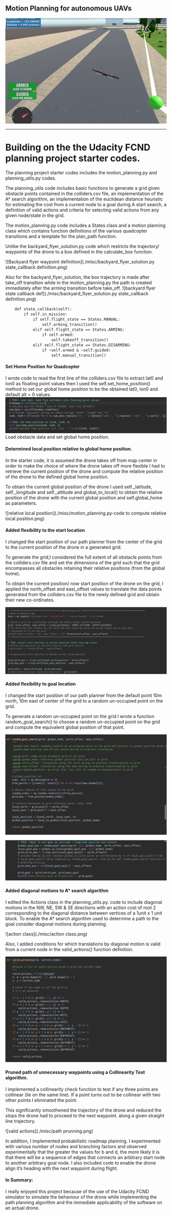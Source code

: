 ## Motion Planning for autonomous UAVs

![Our Quadcopter navigating autonomously through a simulation of the City Of  San Fransisco](./misc/autonomous-flight.png)


---
# Building on the the Udacity FCND planning project starter codes.

The planning project starter codes includes the motion_planning.py and planning_utils.py codes. 

The planning_utils code includes basic functions to generate a grid given obstacle points contained in the colliders.csv file, an implementation of the A* search algorithm, an implementation of the euclidean distance heuristic for estimating the cost from a current node to a goal during A start search, a definition of valid actions and criteria for selecting valid actions from any given node/state in the grid.

The motion_planning.py code includes a States class and a motion planning class which contains function definitions of the various quadcopter transitions and a template for the plan_path function.

Unlike the backyard_flyer_solution.py code which restricts the trajectory/ waypoints of the drone to a box defined in the calculate_box function.

![Backyard flyer waypoint definition](./misc/backyard_flyer_solution.py state_callback definition.png)

Also for the backyard_flyer_solution, the box trajectory is made after take_off transition while in the motion_planning.py the path is created immediately after the arming transition before take_off.
![backyard flyer state callback def](./misc/backyard_flyer_solution.py state_callback definition.png)
```
    def state_callback(self):
        if self.in_mission:
            if self.flight_state == States.MANUAL:
                self.arming_transition()
            elif self.flight_state == States.ARMING:
                if self.armed:
                    self.takeoff_transition()
            elif self.flight_state == States.DISARMING:
                if ~self.armed & ~self.guided:
                    self.manual_transition()
```
#### Set Home Position for Quadcopter

I wrote code to read the first line of the colliders.csv file to extract lat0 and lon0 as floating point values then I used the self.set_home_position() method to set our global home position to be the obtained lat0, lon0 and default alt = 0 values.
![Loading obstacle data](./misc/load-obstacles-data.png)Load obstacle data and set global home position.



#### Determined local position relative to global home position.

In the starter code, it is  assumed the drone takes off from map center in order to make the choice of where the drone takes off more flexible I had to retrieve the current position of the drone and compute the relative position of the drone to the defined global home position.

To obtain the current global position of the drone I used self._latitude, self._longitude and self._altitude and  global_to_local() to obtain the relative position of the drone  with the current global position and  self.global_home as parameters.


![relative local position](./misc/motion_planning.py-code to compute relative local position.png)

#### Added flexibility to the start location

I changed the start position of our path planner from the center of the grid to the current position of the drone in a generated grid.

To generate the grid,I considered the full extent of all obstacle points from the colliders.csv file and set the dimensions of the grid such that the grid encompasses all obstacles retaining their relative positions (from the global home).

To obtain the current position/ now start position of the drone on the grid, I applied the north_offset and east_offset values to translate the data points generated from the colliders.csv file to the newly defined grid and obtain their new co-ordinates.

![Global-Start Position](./misc/start_position.png)

#### Added flexibility to goal location

I changed the start position of our path planner from the default point 10m north, 10m east of  center of the grid to a random un-occupied point on the grid.

To generate a random un-occupied point on the grid I wrote a function random_goal_search()
to choose a random un-occupied point on the grid and compute the equivalent global position of that point.

![random goal search](./misc/random-goal-search.png)

![Global-Start Position](./misc/goal_position.png)


#### Added diagonal motions to  A* search algorithm

I edited the Actions class in the planning_utils.py. code to include diagonal motions in the NW, NE, SW & SE directions with an action cost of root 2 corresponding to the diagonal distance between vertices of a 1unit  x 1 unit block. To enable the A* search algorithm used to determine a path to the goal consider diagonal motions during planning.

![action class](./misc/action class.png)

Also, I added conditions for which translations by diagonal motion is valid from a current node in the valid_actions() function definition.

![valid actions](./misc/valid-actions.png)

#### Pruned path of unnecessary waypoints using a Collinearity Test algorithm.

I implemented a collinearity check function to test if any three points are collinear (lie on the same line). If a point turns out to be collinear with two other points I eliminated the point. 

This significantly smoothened the trajectory of the drone and reduced the stops the drone had to proceed to the next waypoint. along a given straight line trajectory.

![valid actions](./misc/path prunning.png)

In addition, I implemented probabilistic roadmap planning. I experimented with various number of nodes and branching factors and observed experimentally that the greater the values for b and d, the more likely it is that there will be a sequence of edges that connects an arbitrary start node to another arbitrary goal node. I also included code to enable the drone align it’s heading with the next waypoint during flight.



#### In Summary: 

I really enjoyed this project because of the use of the Udacity FCND simulator to simulate the behaviour of the drone while implementing the path planning algorithm and the immediate applicability of the software on an actual drone.
